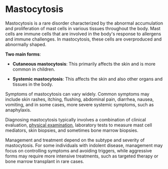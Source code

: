 <!--
source: gpt-3 + jph editing
tags: conditions
-->

# Mastocytosis

Mastocytosis is a rare disorder characterized by the abnormal accumulation and proliferation of mast cells in various tissues throughout the body. Mast cells are immune cells that are involved in the body's response to allergens and immune challenges. In mastocytosis, these cells are overproduced and abnormally shaped.

**Two main forms**:

* **Cutaneous mastocytosis**: This primarily affects the skin and is more common in children.

* **Systemic mastocytosis**: This affects the skin and also other organs and tissues in the body.

Symptoms of mastocytosis can vary widely. Common symptoms may include skin rashes, itching, flushing, abdominal pain, diarrhea, nausea, vomiting, and in some cases, more severe systemic symptoms, such as anaphylaxis.

Diagnosing mastocytosis typically involves a combination of clinical evaluation, [physical examination](../physical-examination/), laboratory tests to measure mast cell mediators, skin biopsies, and sometimes bone marrow biopsies.

Management and treatment depend on the subtype and severity of mastocytosis. For some individuals with indolent disease, management may focus on controlling symptoms and avoiding triggers, while aggressive forms may require more intensive treatments, such as targeted therapy or bone marrow transplant in rare cases.
